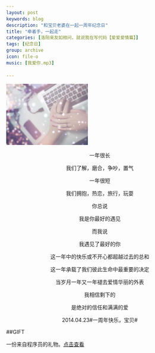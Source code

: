 ```yaml
---
layout: post
keywords: blog
description: "和宝贝老婆在一起一周年纪念日"
title: "牵着手，一起走"
categories: [洛阳亲友如相问，就说我在写代码【爱爱爱情篇】]
tags: [纪念日]
group: archive
icon: file-o
music: [我爱你.mp3]

---
```


<img alt="image" src="/assets/images/2014-04-23-oneyear.JPG" style="width:220px">

<div style="text-align:center">

<p>一年很长</p>

<p>我们了解，磨合，争吵，置气</p>

<p>一年很短</p>

<p>我们拥抱，热恋，旅行，玩耍</p>

<p>你总说</p>

<p>我是你最好的遇见</p>

<!-- more -->

<p>而我说</p>

<p>我遇见了最好的你</p>

<p>这一年中的快乐或不开心都超越过去的总和</p>

<p>这一年承载了我们彼此生命中最重要的决定</p>

<p>当岁月一年又一年褪去爱情华丽的外表</p>

<p>我相信剩下的</p>

<p>是绝对的信任和满满的爱</p>

<p>2014.04.23#一周年快乐，宝贝#</p>


</div>

##GIFT

一份来自程序员的礼物。[点击查看](http://cubernet.cn/anniversary/)




